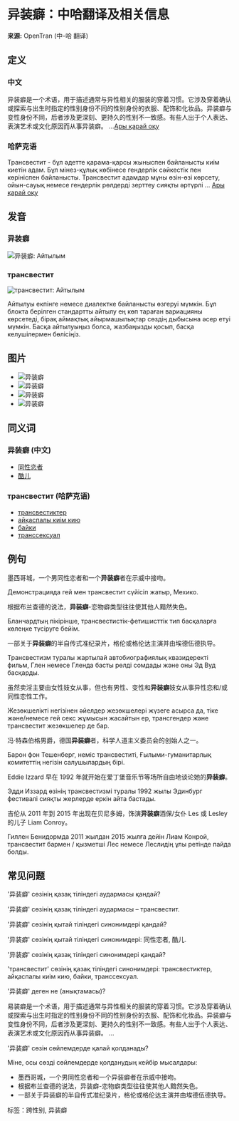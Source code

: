 # 异装癖：中哈翻译及相关信息

**来源:** OpenTran (中-哈 翻译)

## 定义

### 中文

异装癖是一个术语，用于描述通常与异性相关的服装的穿着习惯。它涉及穿着确认或探索与出生时指定的性别身份不同的性别身份的衣服、配饰和化妆品。异装癖与变性身份不同，后者涉及更深刻、更持久的性别不一致感。有些人出于个人表达、表演艺术或文化原因而从事异装癖。 ...[Ары қарай оқу](https://cn.opentran.net/dictionary/%E5%BC%82%E8%A3%85%E7%99%96.html)

### 哈萨克语

Трансвестит - бұл әдетте қарама-қарсы жыныспен байланысты киім киетін адам. Бұл мінез-құлық көбінесе гендерлік сәйкестік пен көрініспен байланысты. Трансвестит адамдар мұны өзін-өзі көрсету, ойын-сауық немесе гендерлік рөлдерді зерттеу сияқты әртүрлі ... [Ары қарай оқу](https://kk.opentran.net/dictionary/%D1%82%D1%80%D0%B0%D0%BD%D1%81%D0%B2%D0%B5%D1%81%D1%82%D0%B8%D1%82.html)

## 发音

### 异装癖

![异装癖: Айтылым](https://admin.opentran.net/sd/include/img/sound-i.svg)

### трансвестит

![трансвестит: Айтылым](https://admin.opentran.net/sd/include/img/sound-i.svg)

Айтылуы екпінге немесе диалектке байланысты өзгеруі мүмкін. Бұл блокта берілген стандартты айтылу ең көп тараған вариацияны көрсетеді, бірақ аймақтық айырмашылықтар сөздің дыбысына әсер етуі мүмкін. Басқа айтылуыңыз болса, жазбаңызды қосып, басқа келушілермен бөлісіңіз.

## 图片

-   ![异装癖](https://admin.opentran.net/dictionary/wlibrary/t/60527167601326.98032262.jpg)
-   ![异装癖](https://admin.opentran.net/dictionary/wlibrary/t/60527167603092.61045035.jpg)
-   ![异装癖](https://admin.opentran.net/dictionary/wlibrary/t/60527167604622.89974309.jpg)
-   ![异装癖](https://admin.opentran.net/dictionary/wlibrary/t/605271676056b4.75790535.jpg)

## 同义词

### 异装癖 (中文)

-   [同性恋者](%E5%90%8C%E6%80%A7%E6%81%8B%E8%80%85.html)
-   [酷儿](%E9%85%B7%E5%84%BF.html)

### трансвестит (哈萨克语)

-   [трансвестиктер](/қазақ-қытай-аударма/%D1%82%D1%80%D0%B0%D0%BD%D1%81%D0%B2%D0%B5%D1%81%D1%82%D0%B8%D0%BA%D1%82%D0%B5%D1%80.html)
-   [айқаспалы киім кию](/қазақ-қытай-аударма/%D0%B0%D0%B9%D2%9B%D0%B0%D1%81%D0%BF%D0%B0%D0%BB%D1%8B+%D0%BA%D0%B8%D1%96%D0%BC+%D0%BA%D0%B8%D1%8E.html)
-   [байки](/қазақ-қытай-аударма/%D0%B1%D0%B0%D0%B9%D0%BA%D0%B8.html)
-   [транссексуал](/қазақ-қытай-аударма/%D1%82%D1%80%D0%B0%D0%BD%D1%81%D1%81%D0%B5%D0%BA%D1%81%D1%83%D0%B0%D0%BB.html)

## 例句

墨西哥城，一个男同性恋者和一个**异装癖**者在示威中接吻。

Демонстрацияда гей мен трансвестит сүйісіп жатыр, Мехико.

根据布兰查德的说法，**异装癖**\-恋物癖类型往往使其他人黯然失色。

Бланчардтың пікірінше, трансвестистік-фетишисттік тип басқаларға көлеңке түсіруге бейім.

一部关于**异装癖**的半自传式准纪录片，格伦或格伦达主演并由埃德伍德执导。

Трансвестизм туралы жартылай автобиографиялық квазидеректі фильм, Глен немесе Гленда басты рөлді сомдады және оны Эд Вуд басқарды.

虽然卖淫主要由女性妓女从事，但也有男性、变性和**异装癖**妓女从事异性恋和/或同性恋性工作。

Жезөкшелікті негізінен әйелдер жезөкшелері жүзеге асырса да, тіке және/немесе гей секс жұмысын жасайтын ер, трансгендер және трансвестит жезөкшелер де бар.

冯·特森伯格男爵，德国**异装癖**者，科学人道主义委员会的创始人之一。

Барон фон Тешенберг, неміс трансвеститі, Ғылыми-гуманитарлық комитеттің негізін салушылардың бірі.

Eddie Izzard 早在 1992 年就开始在爱丁堡音乐节等场所自由地谈论她的**异装癖**。

Эдди Иззард өзінің трансвестизмі туралы 1992 жылы Эдинбург фестивалі сияқты жерлерде еркін айта бастады.

吉伦从 2011 年到 2015 年出现在贝尼多姆，饰演**异装癖**酒保/女仆 Les 或 Lesley 的儿子 Liam Conroy。

Гиллен Бенидормда 2011 жылдан 2015 жылға дейін Лиам Конрой, трансвестит бармен / қызметші Лес немесе Леслидің ұлы ретінде пайда болды.

## 常见问题

'异装癖' сөзінің қазақ тіліндегі аудармасы қандай?

'异装癖' сөзінің қазақ тіліндегі аудармасы – трансвестит.

'异装癖' сөзінің қытай тіліндегі синонимдері қандай?

'异装癖' сөзінің қытай тіліндегі синонимдері: 同性恋者, 酷儿.

'异装癖' сөзінің қазақ тіліндегі синонимдері қандай?

'трансвестит' сөзінің қазақ тіліндегі синонимдері: трансвестиктер, айқаспалы киім кию, байки, транссексуал.

'异装癖' деген не (анықтамасы)?

易装癖是一个术语，用于描述通常与异性相关的服装的穿着习惯。它涉及穿着确认或探索与出生时指定的性别身份不同的性别身份的衣服、配饰和化妆品。异装癖与变性身份不同，后者涉及更深刻、更持久的性别不一致感。有些人出于个人表达、表演艺术或文化原因而从事异装癖。 ...

'异装癖' сөзін сөйлемдерде қалай қолданады?

Міне, осы сөзді сөйлемдерде қолданудың кейбір мысалдары:

-   墨西哥城，一个男同性恋者和一个异装癖者在示威中接吻。
-   根据布兰查德的说法，异装癖-恋物癖类型往往使其他人黯然失色。
-   一部关于异装癖的半自传式准纪录片，格伦或格伦达主演并由埃德伍德执导。

标签：跨性别, 异装癖
